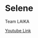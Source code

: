 <h1> Selene </h1>
<p> Team LAIKA </p>
<a href="https://www.youtube.com/watch?v=a47rNBBM-Rk" target="_blank">Youtube Link</a>
